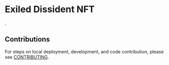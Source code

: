 # Exiled Dissident NFT

.

## Contributions

For steps on local deployment, development, and code contribution, please see [CONTRIBUTING](./CONTRIBUTING.md).

